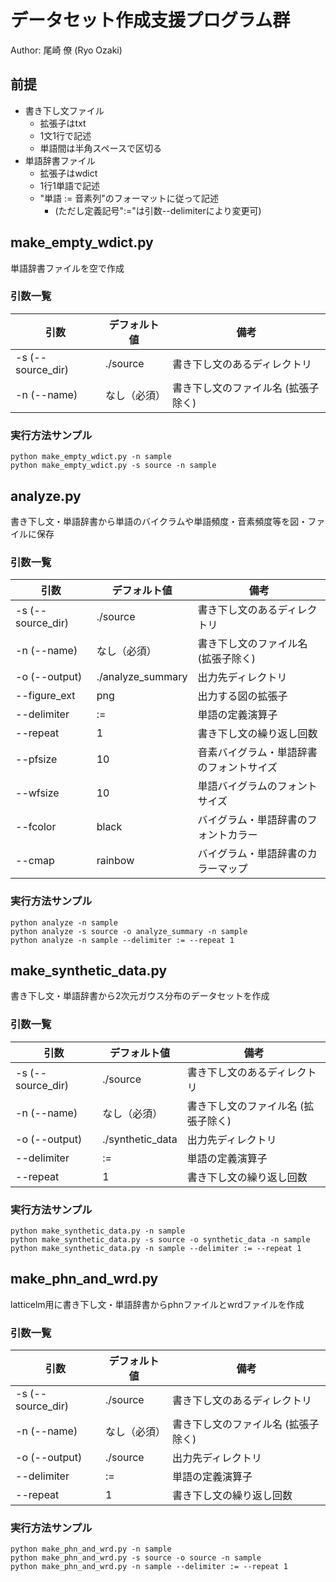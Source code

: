 # データセット作成支援プログラム群

Author: 尾崎 僚 (Ryo Ozaki)

## 前提
- 書き下し文ファイル
  - 拡張子はtxt
  - 1文1行で記述
  - 単語間は半角スペースで区切る
- 単語辞書ファイル
  - 拡張子はwdict
  - 1行1単語で記述
  - "単語 := 音素列"のフォーマットに従って記述
    - (ただし定義記号":="は引数--delimiterにより変更可)

## make_empty_wdict.py
単語辞書ファイルを空で作成

### 引数一覧
|引数                |デフォルト値         |備考|
|-------------------|-------------------|---|
| -s (--source_dir) | ./source          | 書き下し文のあるディレクトリ |
| -n (--name)       | なし（必須）        | 書き下し文のファイル名 (拡張子除く) |

### 実行方法サンプル
```
python make_empty_wdict.py -n sample
python make_empty_wdict.py -s source -n sample
```

## analyze.py
書き下し文・単語辞書から単語のバイクラムや単語頻度・音素頻度等を図・ファイルに保存

### 引数一覧
|引数                |デフォルト値         |備考|
|-------------------|-------------------|---|
| -s (--source_dir) | ./source          | 書き下し文のあるディレクトリ |
| -n (--name)       | なし（必須）        | 書き下し文のファイル名 (拡張子除く) |
| -o (--output)     | ./analyze_summary | 出力先ディレクトリ|
|--figure_ext       | png               | 出力する図の拡張子 |
|--delimiter        | :=                | 単語の定義演算子 |
|--repeat           | 1                 | 書き下し文の繰り返し回数 |
|--pfsize           | 10                | 音素バイグラム・単語辞書のフォントサイズ |
|--wfsize           | 10                | 単語バイグラムのフォントサイズ |
|--fcolor           | black             | バイグラム・単語辞書のフォントカラー |
|--cmap             | rainbow           | バイグラム・単語辞書のカラーマップ |

### 実行方法サンプル
```
python analyze -n sample
python analyze -s source -o analyze_summary -n sample
python analyze -n sample --delimiter := --repeat 1
```

## make_synthetic_data.py
書き下し文・単語辞書から2次元ガウス分布のデータセットを作成

### 引数一覧
|引数                |デフォルト値         |備考|
|-------------------|-------------------|---|
| -s (--source_dir) | ./source          | 書き下し文のあるディレクトリ |
| -n (--name)       | なし（必須）        | 書き下し文のファイル名 (拡張子除く) |
| -o (--output)     | ./synthetic_data  | 出力先ディレクトリ|
|--delimiter        | :=                | 単語の定義演算子 |
|--repeat           | 1                 | 書き下し文の繰り返し回数 |

### 実行方法サンプル
```
python make_synthetic_data.py -n sample
python make_synthetic_data.py -s source -o synthetic_data -n sample
python make_synthetic_data.py -n sample --delimiter := --repeat 1
```

## make_phn_and_wrd.py
latticelm用に書き下し文・単語辞書からphnファイルとwrdファイルを作成

### 引数一覧
|引数                |デフォルト値         |備考|
|-------------------|-------------------|---|
| -s (--source_dir) | ./source          | 書き下し文のあるディレクトリ |
| -n (--name)       | なし（必須）        | 書き下し文のファイル名 (拡張子除く) |
| -o (--output)     | ./source          | 出力先ディレクトリ|
|--delimiter        | :=                | 単語の定義演算子 |
|--repeat           | 1                 | 書き下し文の繰り返し回数 |

### 実行方法サンプル
```
python make_phn_and_wrd.py -n sample
python make_phn_and_wrd.py -s source -o source -n sample
python make_phn_and_wrd.py -n sample --delimiter := --repeat 1
```

